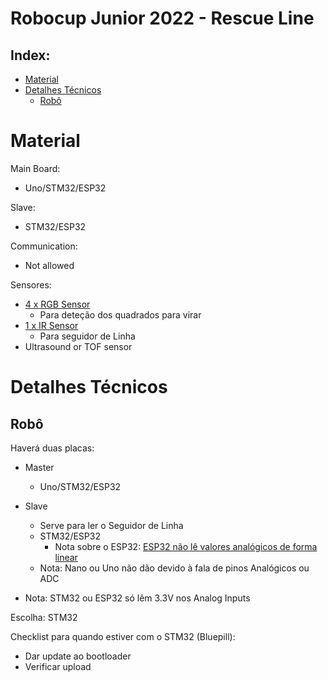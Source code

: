 # Robocup Junior 2022 - Rescue Line

## Index:
* [Material](#material)
* [Detalhes Técnicos](#detalhes-técnicos)
    * [Robô](#robô)


# Material
Main Board:
* Uno/STM32/ESP32

Slave:
* STM32/ESP32

Communication:
* Not allowed

Sensores:
* [4 x RGB Sensor](https://www.botnroll.com/pt/luz-imagem/423-sensor-de-cor-tcs3200.html)
    * Para deteção dos quadrados para virar
* [1 x IR Sensor](https://www.botnroll.com/pt/infravermelhos/47-seguidor-de-linha-qtr-8a-.html)
    * Para seguidor de Linha
* Ultrasound or TOF sensor

# Detalhes Técnicos
## Robô
Haverá duas placas:
* Master
    * Uno/STM32/ESP32
* Slave
    * Serve para ler o Seguidor de Linha
    * STM32/ESP32
        * Nota sobre o ESP32: [ESP32 não lê valores analógicos de forma linear](https://www.esp32.com/viewtopic.php?t=2881)
    * Nota: Nano ou Uno não dão devido à fala de pinos Analógicos ou ADC

* Nota: STM32 ou ESP32 só lêm 3.3V nos Analog Inputs

Escolha: STM32

Checklist para quando estiver com o STM32 (Bluepill):
* Dar update ao bootloader
* Verificar upload



